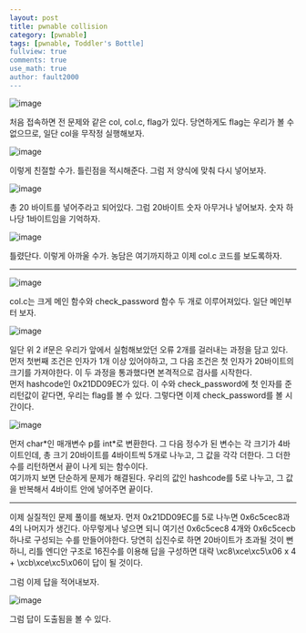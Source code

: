 ```yaml
---
layout: post
title: pwnable collision
category: [pwnable]
tags: [pwnable, Toddler's Bottle]
fullview: true
comments: true
use_math: true
author: fault2000
---
```


![image](https://user-images.githubusercontent.com/73513005/185577148-55a00ca7-06e9-4e78-b555-a30fbb5f8173.png)

처음 접속하면 전 문제와 같은 col, col.c, flag가 있다. 당연하게도 flag는 우리가 볼 수 없으므로, 일단 col을 무작정 실행해보자.  

![image](https://user-images.githubusercontent.com/73513005/185577204-693639da-abb0-4457-a198-30d47b332616.png)

이렇게 친절할 수가. 틀린점을 적시해준다. 그럼 저 양식에 맞춰 다시 넣어보자.  

![image](https://user-images.githubusercontent.com/73513005/185577271-d54479bb-7aa6-4248-a96c-37398cdf9314.png)

총 20 바이트를 넣어주라고 되어있다. 그럼 20바이트 숫자 아무거나 넣어보자. 숫자 하나당 1바이트임을 기억하자.  

![image](https://user-images.githubusercontent.com/73513005/185577353-b9c29b2b-45f2-4274-ac21-5efbc02c385b.png)

틀렸단다. 이렇게 아까울 수가. 농담은 여기까지하고 이제 col.c 코드를 보도록하자.  

***

![image](https://user-images.githubusercontent.com/73513005/185577444-ee9d8b9b-f5c0-4187-8294-3f6b2e2a224f.png)

col.c는 크게 메인 함수와 check_password 함수 두 개로 이루어져있다. 일단 메인부터 보자.  

![image](https://user-images.githubusercontent.com/73513005/185577486-cca117a3-f1d7-484d-a0e8-f941e42bbf92.png)

일단 위 2 if문은 우리가 앞에서 실험해보았던 오류 2개를 걸러내는 과정을 담고 있다. 먼저 첫번째 조건은 인자가 1개 이상 있어야하고, 그 다음 조건은 첫 인자가 20바이트의 크기를 가져야한다. 이 두 과정을 통과했다면 본격적으로 검사를 시작한다.  
먼저 hashcode인 0x21DD09EC가 있다. 이 수와 check_password에 첫 인자를 준 리턴값이 같다면, 우리는 flag를 볼 수 있다. 그렇다면 이제 check_password를 볼 시간이다.  

![image](https://user-images.githubusercontent.com/73513005/185577578-0db42535-7b65-417e-b20a-f655b15a574c.png)

먼저 char\*인 매개변수 p를 int\*로 변환한다. 그 다음 정수가 된 변수는 각 크기가 4바이트인데, 총 크기 20바이트를 4바이트씩 5개로 나누고, 그 값을 각각 더한다. 그 더한 수를 리턴하면서 끝이 나게 되는 함수이다.  
여기까지 보면 단순하게 문제가 해결된다. 우리의 값인 hashcode를 5로 나누고, 그 값을 반복해서 4바이트 안에 넣어주면 끝이다.  

***

이제 실질적인 문제 풀이를 해보자. 먼저 0x21DD09EC를 5로 나누면 0x6c5cec8과 4의 나머지가 생긴다. 아무렇게나 넣으면 되니 여기선 0x6c5cec8 4개와 0x6c5cecb 하나로 구성되는 수를 만들어야한다. 당연히 십진수로 하면 20바이트가 초과될 것이 뻔하니, 리틀 엔디안 구조로 16진수를 이용해 답을 구성하면 대략 \xc8\xce\xc5\x06 x 4 + \xcb\xce\xc5\x06이 답이 될 것이다.  

그럼 이제 답을 적어내보자.  

![image](https://user-images.githubusercontent.com/73513005/185577844-307946da-b606-4015-8955-53299b46da94.png)

그럼 답이 도출됨을 볼 수 있다.